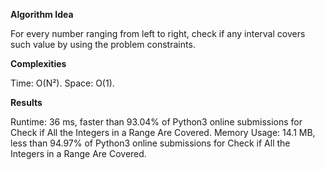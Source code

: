 **Algorithm Idea**

For every number ranging 
from left to right, check if any 
interval covers such value by 
using the problem constraints. 

**Complexities**

Time: O(N²).
Space: O(1).

**Results**

Runtime: 36 ms, faster than 93.04% of Python3 online submissions for Check if All the Integers in a Range Are Covered.
Memory Usage: 14.1 MB, less than 94.97% of Python3 online submissions for Check if All the Integers in a Range Are Covered.
